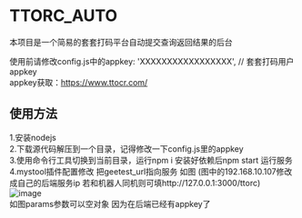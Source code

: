 # TTORC_AUTO

本项目是一个简易的套套打码平台自动提交查询返回结果的后台

使用前请修改config.js中的appkey: 'XXXXXXXXXXXXXXXXX', // 套套打码用户appkey\
appkey获取：https://www.ttocr.com/

## 使用方法

1.安装nodejs\
2.下载源代码解压到一个目录，记得修改一下config.js里的appkey\
3.使用命令行工具切换到当前目录，运行npm i 安装好依赖后npm start 运行服务\
4.mystool插件配置修改 把geetest_url指向服务 如图 (图中的192.168.10.107修改成自己的后端服务ip 若和机器人同机则可填http://127.0.0.1:3000/ttorc) \
![image](https://github.com/Ljzd-PRO/nonebot-plugin-mystool/assets/67581432/096c06e7-6dfc-4880-94c0-2184df888b3c)\
如图params参数可以空对象 因为在后端已经有appkey了